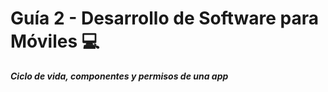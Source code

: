 # Guía 2 - Desarrollo de Software para Móviles 💻

<i><b>Ciclo de vida, componentes y permisos de una app</b></i>
